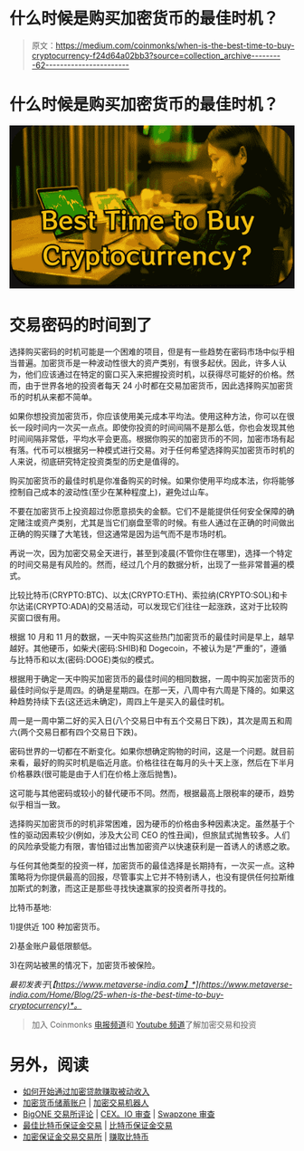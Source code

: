 # 什么时候是购买加密货币的最佳时机？

> 原文：<https://medium.com/coinmonks/when-is-the-best-time-to-buy-cryptocurrency-f24d64a02bb3?source=collection_archive---------62----------------------->

# 什么时候是购买加密货币的最佳时机？

![](img/7d05d01daaaafc011f9ec1710679ac2f.png)

# 交易密码的时间到了

选择购买密码的时机可能是一个困难的项目，但是有一些趋势在密码市场中似乎相当普遍。加密货币是一种波动性很大的资产类别，有很多起伏。因此，许多人认为，他们应该通过在特定的窗口买入来把握投资时机，以获得尽可能好的价格。然而，由于世界各地的投资者每天 24 小时都在交易加密货币，因此选择购买加密货币的时机从来都不简单。

如果你想投资加密货币，你应该使用美元成本平均法。使用这种方法，你可以在很长一段时间内一次买一点点。即使你投资的时间间隔不是那么低，你也会发现其他时间间隔非常低，平均水平会更高。根据你购买的加密货币的不同，加密市场有起有落。代币可以根据另一种模式进行交易。对于任何希望选择购买加密货币时机的人来说，彻底研究特定投资类型的历史是值得的。

购买加密货币的最佳时机是你准备购买的时候。如果你使用平均成本法，你将能够控制自己成本的波动性(至少在某种程度上)，避免过山车。

不要在加密货币上投资超过你愿意损失的金额。它们不是能提供任何安全保障的确定赌注或资产类别，尤其是当它们崩盘至零的时候。有些人通过在正确的时间做出正确的购买赚了大笔钱，但这通常是因为运气而不是市场时机。

再说一次，因为加密交易全天进行，甚至到凌晨(不管你住在哪里)，选择一个特定的时间交易是有风险的。然而，经过几个月的数据分析，出现了一些非常普遍的模式。

比较比特币(CRYPTO:BTC)、以太(CRYPTO:ETH)、索拉纳(CRYPTO:SOL)和卡尔达诺(CRYPTO:ADA)的交易活动，可以发现它们往往一起涨跌，这对于比较购买窗口很有用。

根据 10 月和 11 月的数据，一天中购买这些热门加密货币的最佳时间是早上，越早越好。其他硬币，如柴犬(密码:SHIB)和 Dogecoin，不被认为是“严重的”，遵循与比特币和以太(密码:DOGE)类似的模式。

根据用于确定一天中购买加密货币的最佳时间的相同数据，一周中购买加密货币的最佳时间似乎是周四。的确是星期四。在那一天，八周中有六周是下降的。如果这种趋势持续下去(这还远未确定)，周四上午是买入的最佳时机。

周一是一周中第二好的买入日(八个交易日中有五个交易日下跌)，其次是周五和周六(两个交易日都有四个交易日下跌)。

密码世界的一切都在不断变化。如果你想确定购物的时间，这是一个问题。就目前来看，最好的购买时机是临近月底。价格往往在每月的头十天上涨，然后在下半月价格暴跌(很可能是由于人们在价格上涨后抛售)。

这可能与其他密码或较小的替代硬币不同。然而，根据最高上限税率的硬币，趋势似乎相当一致。

选择购买加密货币的时机非常困难，因为硬币的价格由多种因素决定。虽然基于个性的驱动因素较少(例如，涉及大公司 CEO 的性丑闻)，但旅鼠式抛售较多。人们的风险承受能力有限，害怕错过出售加密资产以快速获利是一首诱人的诱惑之歌。

与任何其他类型的投资一样，加密货币的最佳选择是长期持有，一次买一点。这种策略将为你提供最高的回报，尽管事实上它并不特别诱人，也没有提供任何拉斯维加斯式的刺激，而这正是那些寻找快速赢家的投资者所寻找的。

比特币基地:

1)提供近 100 种加密货币。

2)基金账户最低限额低。

3)在网站被黑的情况下，加密货币被保险。

*最初发表于*[*【https://www.metaverse-india.com】*](https://www.metaverse-india.com/Home/Blog/25-when-is-the-best-time-to-buy-cryptocurrency)*。*

> 加入 Coinmonks [电报频道](https://t.me/coincodecap)和 [Youtube 频道](https://www.youtube.com/c/coinmonks/videos)了解加密交易和投资

# 另外，阅读

*   [如何开始通过加密贷款赚取被动收入](https://coincodecap.com/passive-income-crypto-lending)
*   [加密货币储蓄账户](/coinmonks/cryptocurrency-savings-accounts-be3bc0feffbf) | [加密交易机器人](https://coincodecap.com/best-crypto-trading-bots)
*   [BigONE 交易所评论](/coinmonks/bigone-exchange-review-64705d85a1d4) | [CEX。IO 审查](https://coincodecap.com/cex-io-review) | [Swapzone 审查](/coinmonks/swapzone-review-crypto-exchange-data-aggregator-e0ad78e55ed7)
*   [最佳比特币保证金交易](/coinmonks/bitcoin-margin-trading-exchange-bcbfcbf7b8e3) | [比特币保证金交易](https://coincodecap.com/bityard-margin-trading)
*   [加密保证金交易交易所](/coinmonks/crypto-margin-trading-exchanges-428b1f7ad108) | [赚取比特币](/coinmonks/earn-bitcoin-6e8bd3c592d9)